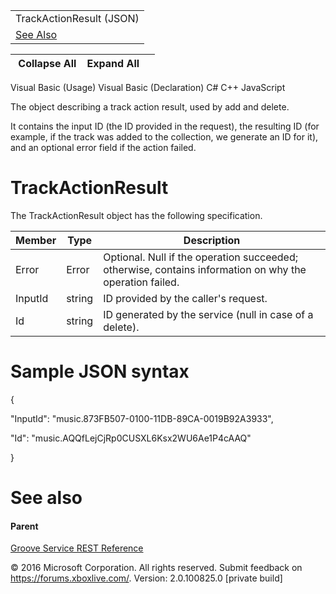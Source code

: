 |                            |
|----------------------------|
| TrackActionResult (JSON)   |
| [See Also](#seeAlsoToggle) |

|  Collapse All    Expand All     |
|---------------------------------|

Visual Basic (Usage)
Visual Basic (Declaration)
C\#
C++
JavaScript

The object describing a track action result, used by add and delete.

It contains the input ID (the ID provided in the request), the resulting ID (for example, if the track was added to the collection, we generate an ID for it), and an optional error field if the action failed.

TrackActionResult
=================

The TrackActionResult object has the following specification.

| **Member** | **Type** | **Description**                                                                                         |
|------------|----------|---------------------------------------------------------------------------------------------------------|
| Error      | Error    | Optional. Null if the operation succeeded; otherwise, contains information on why the operation failed. |
| InputId    | string   | ID provided by the caller's request.                                                                    |
| Id         | string   | ID generated by the service (null in case of a delete).                                                 |

Sample JSON syntax
==================

{

"InputId": "music.873FB507-0100-11DB-89CA-0019B92A3933",

"Id": "music.AQQfLejCjRp0CUSXL6Ksx2WU6Ae1P4cAAQ"

}

See also
========

#### Parent

[Groove Service REST Reference](../Endpointdocumentation/atoc_xbm_reference.htm)

© 2016 Microsoft Corporation. All rights reserved.
Submit feedback on <https://forums.xboxlive.com/>.
Version: 2.0.100825.0 \[private build\]
